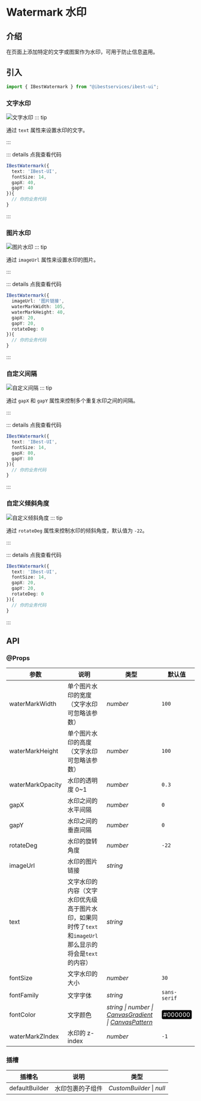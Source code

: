 # Watermark 水印

## 介绍

在页面上添加特定的文字或图案作为水印，可用于防止信息盗用。

## 引入

```ts
import { IBestWatermark } from "@ibestservices/ibest-ui";
```

### 文字水印

![文字水印](./images/text-watermark.png)
::: tip

通过 `text` 属性来设置水印的文字。

:::

::: details 点我查看代码

```ts
IBestWatermark({
  text: 'IBest-UI',
  fontSize: 14,
  gapX: 40,
  gapY: 40
}){
  // 你的业务代码
}
```

:::

### 图片水印

![图片水印](./images/img-watermark.png)
::: tip

通过 `imageUrl` 属性来设置水印的图片。

:::

::: details 点我查看代码

```ts
IBestWatermark({
  imageUrl: '图片链接',
  waterMarkWidth: 105,
  waterMarkHeight: 40,
  gapX: 20,
  gapY: 20,
  rotateDeg: 0
}){
  // 你的业务代码
}
```

:::

### 自定义间隔

![自定义间隔](./images/gap-watermark.png)
::: tip

通过 `gapX` 和 `gapY` 属性来控制多个重复水印之间的间隔。

:::

::: details 点我查看代码

```ts
IBestWatermark({
  text: 'IBest-UI',
  fontSize: 14,
  gapX: 80,
  gapY: 80
}){
  // 你的业务代码
}
```

:::

### 自定义倾斜角度

![自定义倾斜角度](./images/rotate-watermark.png)
::: tip

通过 `rotateDeg` 属性来控制水印的倾斜角度，默认值为 `-22`。

:::

::: details 点我查看代码

```ts
IBestWatermark({
  text: 'IBest-UI',
  fontSize: 14,
  gapX: 20,
  gapY: 20,
  rotateDeg: 0
}){
  // 你的业务代码
}
```

:::

## API

### @Props

| 参数 | 说明      | 类型     | 默认值                              |
| ---------------- | ----------- | -------- | ------ |
| waterMarkWidth   | 单个图片水印的宽度（文字水印可忽略该参数）      | _number_ | `100`      |
| waterMarkHeight  | 单个图片水印的高度（文字水印可忽略该参数）      | _number_ | `100`      |
| waterMarkOpacity | 水印的透明度 0~1                           | _number_ | `0.3`      |
| gapX             | 水印之间的水平间隔                          | _number_ | `0`        |
| gapY             | 水印之间的垂直间隔                          | _number_ | `0`        |
| rotateDeg        | 水印的旋转角度                             | _number_ | `-22`      |
| imageUrl         | 水印的图片链接                             | _string_ |            |
| text             | 文字水印的内容（文字水印优先级高于图片水印，如果同时传了`text`和`imageUrl`那么显示的将会是`text`的内容） | _string_ |    |
| fontSize         | 文字水印的大小                              | _number_ | `30`      |
| fontFamily       | 文字字体                                   | _string_ | `sans-serif` |
| fontColor        | 文字颜色                                   | _string \| number \| <a href="https://developer.huawei.com/consumer/cn/doc/harmonyos-references-V5/ts-components-canvas-canvasgradient-V5" target="__blank">CanvasGradient</a> \| <a href="https://developer.huawei.com/consumer/cn/doc/harmonyos-references-V5/ts-components-canvas-canvaspattern-V5#canvaspattern" target="__blank">CanvasPattern</a>_ | <div style="padding: 2px 4px; background: #000; color: #fff; border-radius: 4px">#000000</div> |
| waterMarkZIndex  | 水印的 z-index                             | _number_ | `-1`      |

### 插槽

| 插槽名         | 说明             | 类型                      |
| -------------- | ---------------- | ------------------------- |
| defaultBuilder | 水印包裹的子组件 | _CustomBuilder_ \| _null_ |

